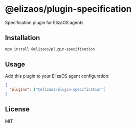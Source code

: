 # @elizaos/plugin-specification

Specification plugin for ElizaOS agents

## Installation

```bash
npm install @elizaos/plugin-specification
```

## Usage

Add this plugin to your ElizaOS agent configuration:

```json
{
  "plugins": ["@elizaos/plugin-specification"]
}
```

## License

MIT
